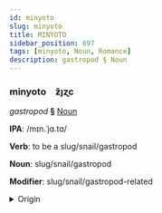 ```yaml
---
id: minyoto
slug: minyoto
title: MINYOTO
sidebar_position: 697
tags: [minyoto, Noun, Romance]
description: gastropod § Noun
---
```


### minyoto&emsp;<span kind="abugida">ƶ̃ȷɀc</span>

*gastropod* **§** [Noun](../../tags/Noun)

**IPA**: /mɪn.ˈjɑ.tɑ/

**Verb**: to be a slug/snail/gastropod

**Noun**: slug/snail/gastropod

**Modifier**: slug/snail/gastropod-related

<details>
    <summary>Origin</summary>
    Sicilian mignatta /mɪɲɲat̪t̪a/<br/>
    <em>Romance Language Family</em>
</details>